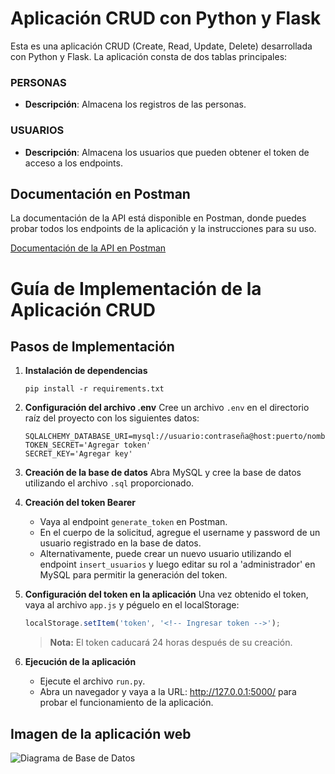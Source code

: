 # Aplicación CRUD con Python y Flask

Esta es una aplicación CRUD (Create, Read, Update, Delete) desarrollada con Python y Flask. La aplicación consta de dos tablas principales:

### PERSONAS
- **Descripción**: Almacena los registros de las personas.

### USUARIOS
- **Descripción**: Almacena los usuarios que pueden obtener el token de acceso a los endpoints.

## Documentación en Postman

La documentación de la API está disponible en Postman, donde puedes probar todos los endpoints de la aplicación y la instrucciones para su uso.

[Documentación de la API en Postman](https://documenter.getpostman.com/view/38249888/2sAXxTbq5z)

# Guía de Implementación de la Aplicación CRUD

## Pasos de Implementación

1. **Instalación de dependencias**
   ```
   pip install -r requirements.txt
   ```

2. **Configuración del archivo .env**
   Cree un archivo `.env` en el directorio raíz del proyecto con los siguientes datos:
   ```
   SQLALCHEMY_DATABASE_URI=mysql://usuario:contraseña@host:puerto/nombre_base_datos
   TOKEN_SECRET='Agregar token'
   SECRET_KEY='Agregar key'
   ```

3. **Creación de la base de datos**
   Abra MySQL y cree la base de datos utilizando el archivo `.sql` proporcionado.

4. **Creación del token Bearer**
   - Vaya al endpoint `generate_token` en Postman.
   - En el cuerpo de la solicitud, agregue el username y password de un usuario registrado en la base de datos.
   - Alternativamente, puede crear un nuevo usuario utilizando el endpoint `insert_usuarios` y luego editar su rol a 'administrador' en MySQL para permitir la generación del token.

5. **Configuración del token en la aplicación**
   Una vez obtenido el token, vaya al archivo `app.js` y péguelo en el localStorage:
   ```javascript
   localStorage.setItem('token', '<!-- Ingresar token -->');
   ```
   > **Nota:** El token caducará 24 horas después de su creación.

6. **Ejecución de la aplicación**
   - Ejecute el archivo `run.py`.
   - Abra un navegador y vaya a la URL: http://127.0.0.1:5000/ para probar el funcionamiento de la aplicación.

## Imagen de la aplicación web
![Diagrama de Base de Datos](https://github.com/user-attachments/assets/3a58677f-f4bb-4e6e-aee2-601992eedd3e)
